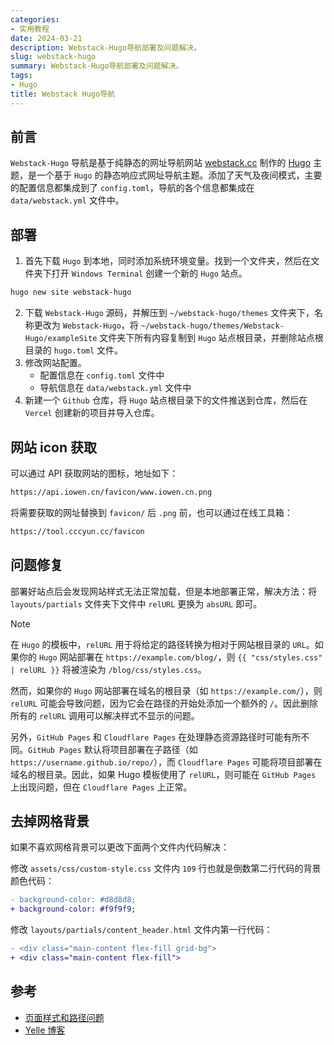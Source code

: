 ```yaml
---
categories: 
- 实用教程
date: 2024-03-21
description: Webstack-Hugo导航部署及问题解决。
slug: webstack-hugo
summary: Webstack-Hugo导航部署及问题解决。
tags:
- Hugo
title: Webstack Hugo导航
---
```

## 前言

`Webstack-Hugo` 导航是基于纯静态的网址导航网站 [webstack.cc](https://github.com/WebStackPage/WebStackPage.github.io) 制作的 [Hugo](https://gohugo.io/) 主题，是一个基于 `Hugo` 的静态响应式网址导航主题。添加了天气及夜间模式，主要的配置信息都集成到了 `config.toml`，导航的各个信息都集成在 `data/webstack.yml` 文件中。

## 部署

1. 首先下载 `Hugo` 到本地，同时添加系统环境变量。找到一个文件夹，然后在文件夹下打开 `Windows Terminal` 创建一个新的 `Hugo` 站点。

```powershell
hugo new site webstack-hugo
```

2. 下载 `Webstack-Hugo` 源码，并解压到 `~/webstack-hugo/themes` 文件夹下，名称更改为 `Webstack-Hugo`，将 `~/webstack-hugo/themes/Webstack-Hugo/exampleSite` 文件夹下所有内容复制到 `Hugo` 站点根目录，并删除站点根目录的 `hugo.toml` 文件。
3. 修改网站配置。
   - 配置信息在 `config.toml` 文件中
   - 导航信息在 `data/webstack.yml` 文件中
4. 新建一个 `Github` 仓库，将 `Hugo` 站点根目录下的文件推送到仓库，然后在 `Vercel` 创建新的项目并导入仓库。

## 网站 icon 获取

可以通过 API 获取网站的图标，地址如下：

```bash
https://api.iowen.cn/favicon/www.iowen.cn.png
```

将需要获取的网址替换到 `favicon/` 后 `.png` 前，也可以通过在线工具箱：

```bash
https://tool.cccyun.cc/favicon
```

## 问题修复

部署好站点后会发现网站样式无法正常加载，但是本地部署正常，解决方法：将 `layouts/partials` 文件夹下文件中 `relURL` 更换为 `absURL` 即可。

> [!NOTE]
> 在 `Hugo` 的模板中，`relURL` 用于将给定的路径转换为相对于网站根目录的 `URL`。如果你的 `Hugo` 网站部署在 `https://example.com/blog/`，则 `{{ "css/styles.css" | relURL }}` 将被渲染为 `/blog/css/styles.css`。
>
> 然而，如果你的 `Hugo` 网站部署在域名的根目录（如 `https://example.com/`），则 `relURL` 可能会导致问题，因为它会在路径的开始处添加一个额外的 `/`。因此删除所有的 `relURL` 调用可以解决样式不显示的问题。
>
> 另外，`GitHub Pages` 和 `Cloudflare Pages` 在处理静态资源路径时可能有所不同。`GitHub Pages` 默认将项目部署在子路径（如 `https://username.github.io/repo/`），而 `Cloudflare Pages` 可能将项目部署在域名的根目录。因此，如果 Hugo 模板使用了 `relURL`，则可能在 `GitHub Pages` 上出现问题，但在 `Cloudflare Pages` 上正常。

## 去掉网格背景

如果不喜欢网格背景可以更改下面两个文件内代码解决：

修改 `assets/css/custom-style.css` 文件内 `109` 行也就是倒数第二行代码的背景颜色代码：

```diff
- background-color: #d8d8d8;
+ background-color: #f9f9f9;
```
修改 `layouts/partials/content_header.html` 文件内第一行代码：

```diff
- <div class="main-content flex-fill grid-bg">
+ <div class="main-content flex-fill">
```

## 参考

- [页面样式和路径问题](https://github.com/shenweiyan/WebStack-Hugo/issues/24)
- [Yelle 博客](https://yelleis.top/p/13cf63f4/)
